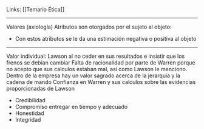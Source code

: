 Links: [[Temario Ética]]
___

Valores (axiología)
Atributos son otorgados por el sujeto al objeto:
- Con estos atributos se le da una estimación negativa o positiva al objeto

____
Valor individual: Lawson al no ceder en sus resultados e insistir que los frenos se debian cambiar
Falta de racionalidad por parte de Warren porque no acepto que sus calculos estaban mal, asi como Lawson le menciono.
Dentro de la empresa hay un valor sagrado acerca de la jerarquia y la cadena de mando
Confianza en Warren y sus calculos sobre las evidencias proporcionadas de Lawson
		

- Credibilidad
- Compromiso entregar en tiempo y adecuado
- Honestidad
- Integridad